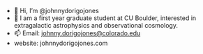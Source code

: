 - 👋 Hi, I’m @johnnydorigojones
- 👀 I am a first year graduate student at CU Boulder, interested in extragalactic astrophysics and observational cosmology.
- 📫 Email: johnny.dorigojones@colorado.edu
-  website: johnnydorigojones.com
